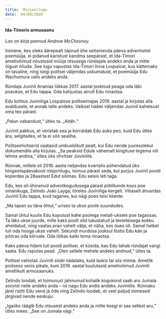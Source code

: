 ```yaml
---
title:  Misjonilugu
date:  04/09/2020
---
```


#### Ida-Timoris armusaanu

_Loo on kirja pannud Andrew McChesney._

Inimene, kes oleks äärepealt tapnud ühe seitsmenda päeva adventistist poemüüja, ei pidanud karistust kandma seepärast, et Ida-Timori ametivõimud nõustusid müüja otsusega ründajale andeks anda ja mitte õigust nõuda. See lugu vapustas Ida-Timori linna Lospalost, kus kättemaks on tavaline, ning isegi politsei väljendas uskumatust, et poemüüja Edu Wachumura valis andeks anda.

Ründaja Juvinil Ananias lükkas 2017. aastal joobnud peaga oda läbi poeukse, et Edu tappa. Oda kahjustas ainult Edu ninaotsa.

Edu kohtus Juviniliga Lospalose politseimajas 2019. aastal ja kirjutas alla avaldusele, et annab talle andeks. Vaiksel häälel väljendas Juvinil kahetsust oma teo pärast.

„Palun vabandust,“ ütles ta. „Aitäh.“

Juvinil pakkus, et veristab sea ja korraldab Edu auks peo, kuid Edu ütles ära, selgitades, et ta ei söö sealiha.

Politseohvitserid vaatasid umbusklikult pealt, kui Edu nende juuresolekul dokumendile alla kirjutas. „Sa peaksid Edule vähemalt kingituse tegema või lehma andma,“ ütles üks ohvitser Juvinilile.

Rünnak, millele oli 2018. aasta neljandas kvartalis pühendatud üks hingamispäevakooli misjonilugu, toimus pärast seda, kui purjus Juvinil poodi koperdas ja 28aastast Edut sõimas. Edu seisis leti taga.

Edu, kes oli ühinenud adventkogudusega pärast piiblitunde koos poe omanikuga, Zelindo João Layga, tõreles Juviniliga kergelt. Vihaselt ähvardas Juvinil Edu tappa, kuid taganes, kui nägi poes teisi kliente.

„Ma tapan su täna õhtul,“ urises ta ukse poole suundudes.

Samal ühtul kuulis Edu koputust kahe poolega metall-uksele poe tagaosas. Ta läks ukse juurde, mille kaks poolt olid lukustatud ja teineteisega kokku aheldatud, ning vaatas prao vahelt välja, et näha, kes õues oli. Samal hetkel tuli oda hooga ukse vahelt. Sekundi murdosa jooksul tõstis Edu käe ja pööras oda kõrvale. Oda lõikas katki tema ninaotsa.

Kaks päeva hiljem tuli poodi politsei, et küsida, kas Edu tahab ründajat vangi saata. Edu raputas pead. „Olen sellele mehele andeks andnud,“ ütles ta.

Politsei vahistas Juvinili siiski nädalaks, kuid laskis tal siis minna. Ametlik protsess venis pikale, kuni 2019. aastal kuulutasid ametivõimud Juvinili ametlikult armusaanuks.

Zelindo loodab, et toimunust jahmunud kohalik kogukond saab aru Jumala soovist neile andeks anda – nii nagu Edu andis andeks Juvinilile. Rünnaku järel ristiti Edu vend ja õde ning Zelindo loodab, et veel paljud inimesed järgivad nende eeskuju.

„Igaüks räägib Edu otsusest andeks anda ja mitte keegi ei saa sellest aru,“ ütles mees. „See on Jumala vägi.“